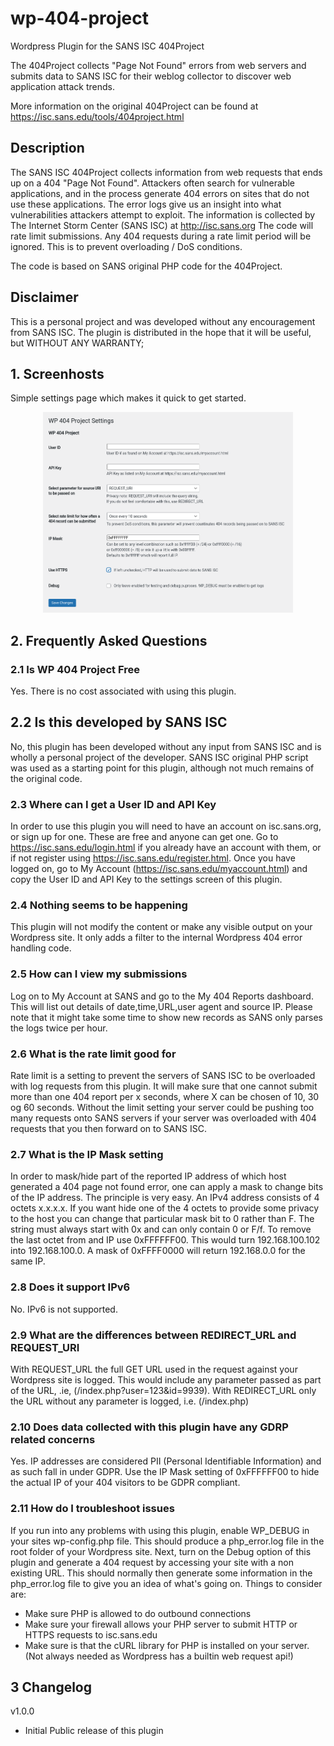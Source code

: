 # wp-404-project
Wordpress Plugin for the SANS ISC 404Project

The 404Project collects \"Page Not Found\" errors from web servers and submits data to SANS ISC for their weblog collector to discover web application attack trends.

More information on the original 404Project can be found at https://isc.sans.edu/tools/404project.html

## Description
The SANS ISC 404Project collects information from web requests that ends up on a 404 \"Page Not Found\". Attackers often search for vulnerable applications, and in the process generate 404 errors on sites that do not use these applications. The error logs give us an insight into what vulnerabilities attackers attempt to exploit.
The information is collected by The Internet Storm Center (SANS ISC) at http://isc.sans.org
The code will rate limit submissions. Any 404 requests during a rate limit period will be ignored. This is to prevent overloading / DoS conditions.

The code is based on SANS original PHP code for the 404Project.

## Disclaimer

This is a personal project and was developed without any encouragement from SANS ISC. The plugin is distributed in the hope that it will be useful, but WITHOUT ANY WARRANTY;

## 1. Screenhosts

Simple settings page which makes it quick to get started.
<p align="center"><img src="./assets/screenshot-1.png" width="400"><br>

## 2. Frequently Asked Questions

###  2.1 Is WP 404 Project Free

Yes. There is no cost associated with using this plugin.

## 2.2 Is this developed by SANS ISC

No, this plugin has been developed without any input from SANS ISC and is wholly a personal project of the developer. SANS ISC original PHP script was used as a starting point for this plugin, although not much remains of the original code.

### 2.3 Where can I get a User ID and API Key

In order to use this plugin you will need to have an account on isc.sans.org, or sign up for one. These are free and anyone can get one. Go to https://isc.sans.edu/login.html if you already have an account with them, or if not register using https://isc.sans.edu/register.html.
Once you have logged on, go to My Account (https://isc.sans.edu/myaccount.html) and copy the User ID and API Key to the settings screen of this plugin.

### 2.4 Nothing seems to be happening

This plugin will not modify the content or make any visible output on your Wordpress site. It only adds a filter to the internal Wordpress 404 error handling code.

### 2.5 How can I view my submissions

Log on to My Account at SANS and go to the My 404 Reports dashboard. This will list out details of date,time,URL,user agent and source IP. Please note that it might take some time to show new records as SANS only parses the logs twice per hour.

### 2.6 What is the rate limit good for

Rate limit is a setting to prevent the servers of SANS ISC to be overloaded with log requests from this plugin. It will make sure that one cannot submit more than one 404 report per x seconds, where X can be chosen of 10, 30 og 60 seconds. Without the limit setting your server could be pushing too many requests onto SANS servers if your server was overloaded with 404 requests that you then forward on to SANS ISC.

### 2.7 What is the IP Mask setting

In order to mask/hide part of the reported IP address of which host generated a 404 page not found error, one can apply a mask to change bits of the IP address. The principle is very easy. An IPv4 address consists of 4 octets x.x.x.x. If you want hide one of the 4 octets to provide some privacy to the host you can change that particular mask bit to 0 rather than F. The string must always start with 0x and can only contain 0 or F/f.
To remove the last octet from and IP use 0xFFFFFF00. This would turn 192.168.100.102 into 192.168.100.0. A mask of 0xFFFF0000 will return 192.168.0.0 for the same IP.

### 2.8 Does it support IPv6

No. IPv6 is not supported.

### 2.9 What are the differences between REDIRECT_URL and REQUEST_URI

With REQUEST_URL the full GET URL used in the request against your Wordpress site is logged. This would include any parameter passed as part of the URL, .ie, (/index.php?user=123&id=9939).
With REDIRECT_URL only the URL without any parameter is logged, i.e. (/index.php)

### 2.10 Does data collected with this plugin have any GDRP related concerns

Yes. IP addresses are considered PII (Personal Identifiable Information) and as such fall in under GDPR. Use the IP Mask setting of 0xFFFFFF00 to hide the actual IP of your 404 visitors to be GDPR compliant.

### 2.11 How do I troubleshoot issues

If you run into any problems with using this plugin, enable WP_DEBUG in your sites wp-config.php file. This should produce a php_error.log file in the root folder of your Wordpress site. Next, turn on the Debug option of this plugin and generate a 404 request by accessing your site with a non existing URL. This should normally then generate some information in the php_error.log file to give you an idea of what's going on.
Things to consider are:
  - Make sure PHP is allowed to do outbound connections
  - Make sure your firewall allows your PHP server to submit HTTP or HTTPS requests to isc.sans.edu
  - Make sure is that the cURL library for PHP is installed on your server. (Not always needed as Wordpress has a builtin web request api!)

## 3 Changelog

v1.0.0
- Initial Public release of this plugin

